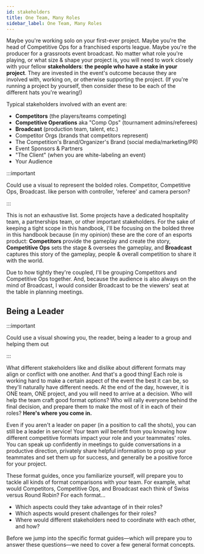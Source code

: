 ```yaml
---
id: stakeholders
title: One Team, Many Roles
sidebar_label: One Team, Many Roles
---
```


Maybe you're working solo on your first-ever project.
Maybe you're the head of Competitive Ops for a franchised esports league.
Maybe you're the producer for a grassroots event broadcast.
No matter what role you're playing, or what size & shape your project is,
 you will need to work closely with your fellow **stakeholders**: **the people who have a stake in your project**.
They are invested in the event's outcome because they are involved with, working on, or otherwise supporting the project.
(If you're running a project by yourself, then consider these to be each of the different hats you're wearing!)

Typical stakeholders involved with an event are:

* **Competitors** (the players/teams competing)
* **Competitive Operations** aka "Comp Ops" (tournament admins/referees)
* **Broadcast** (production team, talent, etc.)
* Competitor Orgs (brands that competitors represent)
* The Competition's Brand/Organizer's Brand (social media/marketing/PR)
* Event Sponsors & Partners
* "The Client" (when you are white-labeling an event)
* Your Audience

:::important

Could use a visual to represent the bolded roles. Competitor, Competitive Ops, Broadcast. like person with controller, 'referee' and camera person?

:::

This is not an exhaustive list.
Some projects have a dedicated hospitality team, a partnerships team, or other important stakeholders.
For the sake of keeping a tight scope in this handbook, I'll be focusing on the bolded three in this handbook
 because (in my opinion) these are the core of an esports product:
**Competitors** provide the gameplay and create the story, **Competitive Ops** sets the stage & oversees the gameplay, and **Broadcast** captures this story of the gameplay, people & overall competition to share it with the world.

Due to how tightly they're coupled, I'll be grouping Competitors and Competitive Ops together.
And, because the audience is also always on the mind of Broadcast, I would consider Broadcast to be the viewers' seat at the table in planning meetings.

## Being a Leader

:::important

Could use a visual showing you, the reader, being a leader to a group and helping them out

:::

What different stakeholders like and dislike about different formats may align or conflict with one another.
And that's a good thing!
Each role is working hard to make a certain aspect of the event the best it can be, so they'll naturally have different needs.
At the end of the day, however, it is ONE team, ONE project, and you will need to arrive at a decision.
Who will help the team craft good format options?
Who will rally everyone behind the final decision, and prepare them to make the most of it in each of their roles?
**Here's where you come in.**

Even if you aren't a leader on paper (in a position to call the shots), you can still be a leader in service!
Your team *will* benefit from you knowing how different competitive formats impact your role and your teammates' roles.
You can speak up confidently in meetings to guide conversations in a productive direction, privately share helpful information to prop up your teammates and set them up for success, and generally be a positive force for your project.

These format guides, once you familiarize yourself, will prepare you to tackle all kinds of format comparisons with your team.
For example, what would Competitors, Competitive Ops, and Broadcast each think of Swiss versus Round Robin? For each format...

* Which aspects could they take advantage of in their roles?
* Which aspects would present challenges for their roles?
* Where would different stakeholders need to coordinate with each other, and how?

Before we jump into the specific format guides—which will prepare you to answer these questions—we need to cover a few general format concepts.
